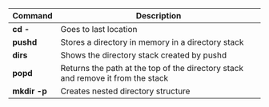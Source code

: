 |Command|Description|
|-|-|
|**cd -**|Goes to last location|
|**pushd**|Stores a directory in memory in a directory stack|
|**dirs**|Shows the directory stack created by pushd|
|**popd**|Returns the path at the top of the directory stack and remove it from the stack|
|**mkdir -p**|Creates nested directory structure|
